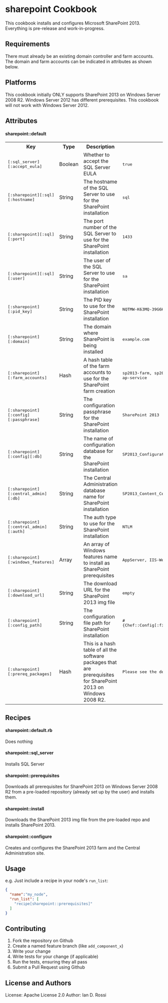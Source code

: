 sharepoint Cookbook
===================
This cookbook installs and configures Microsoft SharePoint 2013. Everything is pre-release and work-in-progress.

Requirements
------------
There must already be an existing domain controller and farm accounts. The domain and farm accounts can be indicated in attributes as shown below.

Platforms
----------
This cookbook initially ONLY supports SharePoint 2013 on Windows Server 2008 R2. Windows Server 2012 has different prerequisites. This cookbook will not work with Windows Server 2012.

Attributes
----------

#### sharepoint::default
<table>
  <tr>
    <th>Key</th>
    <th>Type</th>
    <th>Description</th>
    <th>Default</th>
  </tr>
  <tr>
    <td><tt>[:sql_server][:accept_eula]</tt></td>
    <td>Boolean</td>
    <td>Whether to accept the SQL Server EULA</td>
    <td><tt>true</tt></td>
  </tr>
  <tr>
    <td><tt>[:sharepoint][:sql][:hostname]</tt></td>
    <td>String</td>
    <td>The hostname of the SQL Server to use for the SharePoint installation</td>
    <td><tt>sql</tt></td>
  </tr>
  <tr>
    <td><tt>[:sharepoint][:sql][:port]</tt></td>
    <td>String</td>
    <td>The port number of the SQL Server to use for the SharePoint installation</td>
    <td><tt>1433</tt></td>
  </tr>
  <tr>
    <td><tt>[:sharepoint][:sql][:user]</tt></td>
    <td>String</td>
    <td>The user of the SQL Server to use for the SharePoint installation</td>
    <td><tt>sa</tt></td>
  </tr>
  <tr>
    <td><tt>[:sharepoint][:pid_key]</tt></td>
    <td>String</td>
    <td>The PID key to use for the SharePoint installation</td>
    <td><tt>NQTMW-K63MQ-39G6H-B2CH9-FRDWJ</tt></td>
  </tr>
  <tr>
    <td><tt>[:sharepoint][:domain]</tt></td>
    <td>String</td>
    <td>The domain where SharePoint is being installed</td>
    <td><tt>example.com</tt></td>
  </tr>
  <tr>
    <td><tt>[:sharepoint][:farm_accounts]</tt></td>
    <td>Hash</td>
    <td>A hash table of the farm accounts to use for the SharePoint farm creation</td>
    <td><tt>sp2013-farm, sp2013-ap-webapp and sp2013-ap-service</tt></td>
  </tr>
  <tr>
    <td><tt>[:sharepoint][:config][:passphrase]</tt></td>
    <td>String</td>
    <td>The configuration passphrase for the SharePoint installation</td>
    <td><tt>SharePoint 2013</tt></td>
  </tr>
  <tr>
    <td><tt>[:sharepoint][:config][:db]</tt></td>
    <td>String</td>
    <td>The name of configuration database for the SharePoint installation</td>
    <td><tt>SP2013_Configuration</tt></td>
  </tr>
  <tr>
    <td><tt>[:sharepoint][:central_admin][:db]</tt></td>
    <td>String</td>
    <td>The Central Administration database name for SharePoint installation</td>
    <td><tt>SP2013_Content_Central_Administration</tt></td>
  </tr>
  <tr>
    <td><tt>[:sharepoint][:central_admin][:auth]</tt></td>
    <td>String</td>
    <td>The auth type to use for the SharePoint installation</td>
    <td><tt>NTLM</tt></td>
  </tr>
  <tr>
    <td><tt>[:sharepoint][:windows_features]</tt></td>
    <td>Array</td>
    <td>An array of Windows features name to install as SharePoint prerequisites</td>
    <td><tt>AppServer, IIS-WebServerRole, IIS-WebServer</tt></td>
  </tr>
  <tr>
    <td><tt>[:sharepoint][:download_url]</tt></td>
    <td>String</td>
    <td>The download URL for the SharePoint 2013 img file</td>
    <td><tt>empty</tt></td>
  </tr>
  <tr>
    <td><tt>[:sharepoint][:config_path]</tt></td>
    <td>String</td>
    <td>The configuration file path for SharePoint installation</td>
    <td><tt>#{Chef::Config[:file_cache_path]}/config.xml</tt></td>
  </tr>
  <tr>
    <td><tt>[:sharepoint][:prereq_packages]</tt></td>
    <td>Hash</td>
    <td>This is a hash table of all the software packages that are prerequisites for SharePoint 2013 on Windows 2008 R2.</td>
    <td><tt>Please see the default.rb attribute file.</tt></td>
  </tr>
  
  
</table>

Recipes
-----
#### sharepoint::default.rb
Does nothing

#### sharepoint::sql_server
Installs SQL Server

#### sharepoint::prerequisites
Downloads all prerequisites for SharePoint 2013 on Windows Server 2008 R2 from a pre-loaded repository (already set up by the user) and installs them.

#### sharepoint::install
Downloads the SharePoint 2013 img file from the pre-loaded repo and installs SharePoint 2013.

#### sharepoint::configure
Creates and configures the SharePoint 2013 farm and the Central Administration site.

Usage
-----

e.g.
Just include a recipe in your node's `run_list`:

```json
{
  "name":"my_node",
  "run_list": [
    "recipe[sharepoint::prerequisites]"
  ]
}
```

Contributing
------------
1. Fork the repository on Github
2. Create a named feature branch (like `add_component_x`)
3. Write your change
4. Write tests for your change (if applicable)
5. Run the tests, ensuring they all pass
6. Submit a Pull Request using Github

License and Authors
-------------------
License: Apache License 2.0
Author: Ian D. Rossi
